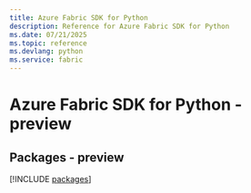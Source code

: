 ```yaml
---
title: Azure Fabric SDK for Python
description: Reference for Azure Fabric SDK for Python
ms.date: 07/21/2025
ms.topic: reference
ms.devlang: python
ms.service: fabric
---
```

# Azure Fabric SDK for Python - preview
## Packages - preview
[!INCLUDE [packages](fabric-index.md)]
